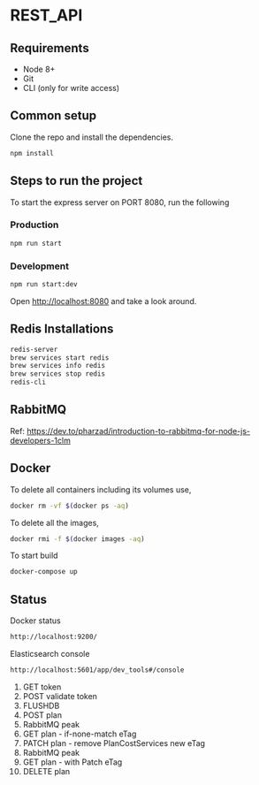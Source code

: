 # REST_API

## Requirements

* Node 8+
* Git
* CLI (only for write access)

## Common setup

Clone the repo and install the dependencies.



```bash
npm install
```

## Steps to run the project

To start the express server on PORT 8080, run the following

### Production

```bash
npm run start
```

### Development

```bash
npm run start:dev
```

Open [http://localhost:8080](http://localhost:8080) and take a look around.

## Redis Installations

```bash
redis-server
brew services start redis
brew services info redis
brew services stop redis
redis-cli
```

## RabbitMQ

Ref: https://dev.to/pharzad/introduction-to-rabbitmq-for-node-js-developers-1clm


## Docker

To delete all containers including its volumes use,

```bash
docker rm -vf $(docker ps -aq)
```

To delete all the images,

```bash
docker rmi -f $(docker images -aq)
```

To start build

```bash
docker-compose up
```

## Status

Docker status

```bash
http://localhost:9200/
```

Elasticsearch console

```bash
http://localhost:5601/app/dev_tools#/console
```


1. GET token
2. POST validate token
3. FLUSHDB
4. POST plan
5. RabbitMQ peak
6. GET plan - if-none-match eTag
7. PATCH plan - remove PlanCostServices new eTag
8. RabbitMQ peak
9. GET plan - with Patch eTag
10. DELETE plan